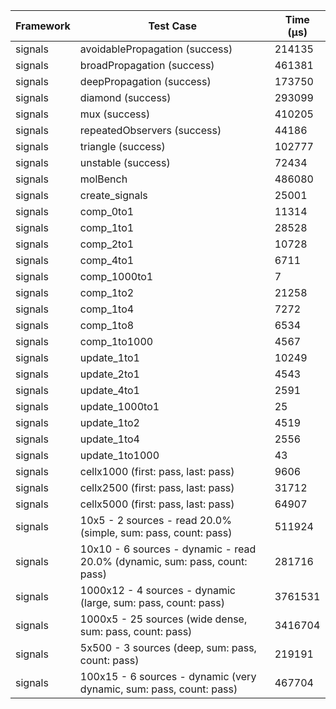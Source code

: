 | Framework | Test Case | Time (μs) |
| --- | --- | --- |
| signals | avoidablePropagation (success) | 214135 |
| signals | broadPropagation (success) | 461381 |
| signals | deepPropagation (success) | 173750 |
| signals | diamond (success) | 293099 |
| signals | mux (success) | 410205 |
| signals | repeatedObservers (success) | 44186 |
| signals | triangle (success) | 102777 |
| signals | unstable (success) | 72434 |
| signals | molBench | 486080 |
| signals | create_signals | 25001 |
| signals | comp_0to1 | 11314 |
| signals | comp_1to1 | 28528 |
| signals | comp_2to1 | 10728 |
| signals | comp_4to1 | 6711 |
| signals | comp_1000to1 | 7 |
| signals | comp_1to2 | 21258 |
| signals | comp_1to4 | 7272 |
| signals | comp_1to8 | 6534 |
| signals | comp_1to1000 | 4567 |
| signals | update_1to1 | 10249 |
| signals | update_2to1 | 4543 |
| signals | update_4to1 | 2591 |
| signals | update_1000to1 | 25 |
| signals | update_1to2 | 4519 |
| signals | update_1to4 | 2556 |
| signals | update_1to1000 | 43 |
| signals | cellx1000 (first: pass, last: pass) | 9606 |
| signals | cellx2500 (first: pass, last: pass) | 31712 |
| signals | cellx5000 (first: pass, last: pass) | 64907 |
| signals | 10x5 - 2 sources - read 20.0% (simple, sum: pass, count: pass) | 511924 |
| signals | 10x10 - 6 sources - dynamic - read 20.0% (dynamic, sum: pass, count: pass) | 281716 |
| signals | 1000x12 - 4 sources - dynamic (large, sum: pass, count: pass) | 3761531 |
| signals | 1000x5 - 25 sources (wide dense, sum: pass, count: pass) | 3416704 |
| signals | 5x500 - 3 sources (deep, sum: pass, count: pass) | 219191 |
| signals | 100x15 - 6 sources - dynamic (very dynamic, sum: pass, count: pass) | 467704 |
